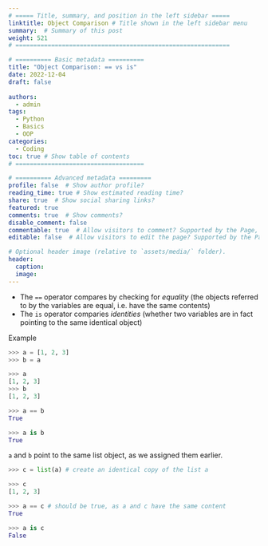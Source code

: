 ```yaml
---
# ===== Title, summary, and position in the left sidebar =====
linktitle: Object Comparison # Title shown in the left sidebar menu
summary:  # Summary of this post
weight: 521
# ============================================================

# ========== Basic metadata ==========
title: "Object Comparison: == vs is"
date: 2022-12-04
draft: false
 
authors:
  - admin
tags:
  - Python
  - Basics
  - OOP
categories:
  - Coding
toc: true # Show table of contents
# ====================================

# ========== Advanced metadata =========
profile: false  # Show author profile?
reading_time: true # Show estimated reading time?
share: true  # Show social sharing links?
featured: true
comments: true  # Show comments?
disable_comment: false
commentable: true  # Allow visitors to comment? Supported by the Page, Post, and Book content types.
editable: false  # Allow visitors to edit the page? Supported by the Page, Post, and Book content types.

# Optional header image (relative to `assets/media/` folder).
header:
  caption: 
  image:  
---
```


- The `==` operator compares by checking for *equality* (the objects referred to by the variables are equal, i.e. have the same contents)
- The `is` operator comparies *identities* (whether two variables are in fact pointing to the same identical object)

Example

```python
>>> a = [1, 2, 3] 
>>> b = a
```

```python
>>> a
[1, 2, 3] 
>>> b
[1, 2, 3]
```

```python
>>> a == b 
True
```

```python
>>> a is b 
True
```

`a` and `b` point to the same list object, as we assigned them earlier.

```python
>>> c = list(a) # create an identical copy of the list a
```

```python
>>> c
[1, 2, 3]
```

```python
>>> a == c # should be true, as a and c have the same content
True
```

```python
>>> a is c 
False
```

